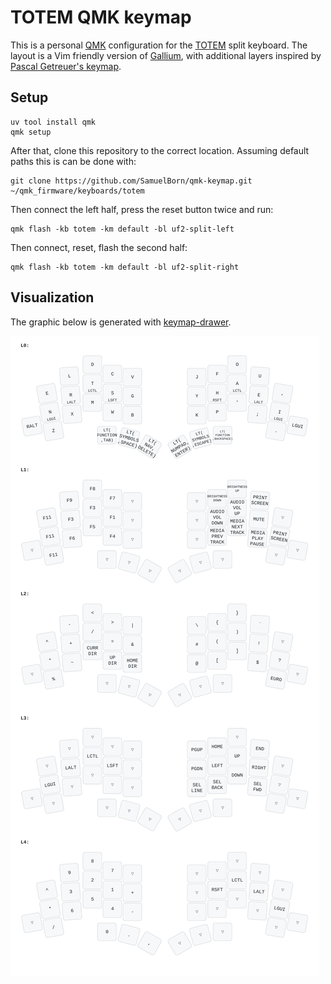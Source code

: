 # TOTEM QMK keymap

This is a personal [QMK](https://qmk.fm) configuration for the [TOTEM](https://github.com/GEIGEIGEIST/TOTEM) split keyboard.
The layout is a Vim friendly version of [Gallium](https://github.com/GalileoBlues/Gallium), with additional layers inspired by [Pascal Getreuer's keymap](https://github.com/getreuer/qmk-keymap).

## Setup

```
uv tool install qmk
qmk setup
```

After that, clone this repository to the correct location.
Assuming default paths this is can be done with:

```
git clone https://github.com/SamuelBorn/qmk-keymap.git ~/qmk_firmware/keyboards/totem
```

Then connect the left half, press the reset button twice and run:

```
qmk flash -kb totem -km default -bl uf2-split-left
```

Then connect, reset, flash the second half:

```
qmk flash -kb totem -km default -bl uf2-split-right
```

## Visualization

The graphic below is generated with [keymap-drawer](https://github.com/caksoylar/keymap-drawer). 

![Visualization of the layout](./visualize/keymap.svg)
